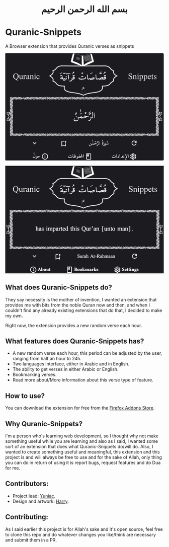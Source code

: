 <div id="basmallah" align="center"><h1>بسم الله الرحمن الرحيم</h1></div>

# Quranic-Snippets

A Browser extension that provides Quranic verses as snippets

<div align="center">

![demo img](./src/img/demo/demo_arabic.jpg)

![demo img](./src/img/demo/demo_english.jpg)

</div>

## What does Quranic-Snippets do?

They say necessity is the mother of invention, I wanted an extension that provides me with bits from the noble Quran now and then, and when I couldn't find any already existing extensions that do that, I decided to make my own.

Right now, the extension provides a new random verse each hour.

## What features does Quranic-Snippets has?

-   A new random verse each hour, this period can be adjusted by the user, ranging from half an hour to 24h.
-   Two languages interface, either in Arabic and in English.
-   The ability to get verses in either Arabic or English.
-   Bookmarking verses.
-   Read more about/More information about this verse type of feature.

## How to use?

You can download the extension for free from the [Firefox Addons Store](https://addons.mozilla.org/en-US/firefox/addon/quranic-snippets/).

## Why Quranic-Snippets?

I'm a person who's learning web development, so I thought why not make something useful while you are learning and also as I said, I wanted some sort of an extension that does what Quranic-Snippets do/will do. Also, I wanted to create something useful and meaningful, this extension and this project is and will always be free to use and for the sake of Allah, only thing you can do in return of using it is report bugs, request features and do Dua for me.

## Contributors: 
- Project lead: [Yuniac](https://github.com/Yuniac).
- Design and artwork: [Harry](https://github.com/Haariz).

## Contributing:

As I said earlier this project is for Allah's sake and it's open source, feel free to clone this repo and do whatever changes you like/think are necessary and submit them in a PR.

